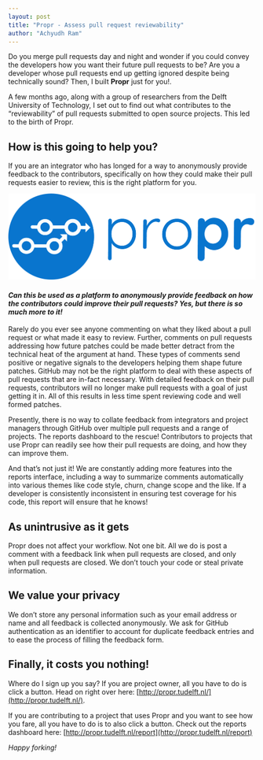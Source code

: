 ```yaml
---
layout: post
title: "Propr - Assess pull request reviewability"
author: "Achyudh Ram"
---
```


Do you merge pull requests day and night and wonder if you could convey the developers how you want their future pull requests to be? Are you a developer whose pull requests end up getting ignored despite being technically sound? Then, I built **Propr** just for you!.

A few months ago, along with a group of researchers from the Delft University of Technology, I set out to find out what contributes to the “reviewability” of pull requests submitted to open source projects. This led to the birth of Propr.

## How is this going to help you?
If you are an integrator who has longed for a way to anonymously provide feedback to the contributors, specifically on how they could make their pull requests easier to review, this is the right platform for you.

![Propr Logo](/public/propr_logo.png)

#### _Can this be used as a platform to anonymously provide feedback on how the contributors could improve their pull requests? Yes, but there is so much more to it!_

Rarely do you ever see anyone commenting on what they liked about a pull request or what made it easy to review. Further, comments on pull requests addressing how future patches could be made better detract from the technical heat of the argument at hand. These types of comments send positive or negative signals to the developers helping them shape future patches. GitHub may not be the right platform to deal with these aspects of pull requests that are in-fact necessary. With detailed feedback on their pull requests, contributors will no longer make pull requests with a goal of just getting it in. All of this results in less time spent reviewing code and well formed patches.

Presently, there is no way to collate feedback from integrators and project managers through GitHub over multiple pull requests and a range of projects. The reports dashboard to the rescue! Contributors to projects that use Propr can readily see how their pull requests are doing, and how they can improve them.

And that’s not just it! We are constantly adding more features into the reports interface, including a way to summarize comments automatically into various themes like code style, churn, change scope and the like. If a developer is consistently inconsistent in ensuring test coverage for his code, this report will ensure that he knows!

## As unintrusive as it gets
Propr does not affect your workflow. Not one bit. All we do is post a comment with a feedback link when pull requests are closed, and only when pull requests are closed. We don’t touch your code or steal private information.

## We value your privacy
We don’t store any personal information such as your email address or name and all feedback is collected anonymously. We ask for GitHub authentication as an identifier to account for duplicate feedback entries and to ease the process of filling the feedback form.

## Finally, it costs you nothing!
Where do I sign up you say? If you are project owner, all you have to do is click a button. Head on right over here: [http://propr.tudelft.nl/](http://propr.tudelft.nl/).

If you are contributing to a project that uses Propr and you want to see how you fare, all you have to do is to also click a button. Check out the reports dashboard here: [http://propr.tudelft.nl/report](http://propr.tudelft.nl/report)

_Happy forking!_